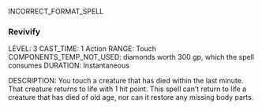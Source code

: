 INCORRECT_FORMAT_SPELL
### Revivify
LEVEL: 3
CAST_TIME: 1 Action
RANGE: Touch
COMPONENTS_TEMP_NOT_USED: diamonds worth 300 gp, which the spell consumes
DURATION: Instantaneous

DESCRIPTION:
You touch a creature that has died within the last minute. That creature returns to life with 1 hit point. This spell can’t return to life a creature that has died of old age, nor can it restore any missing body parts.
